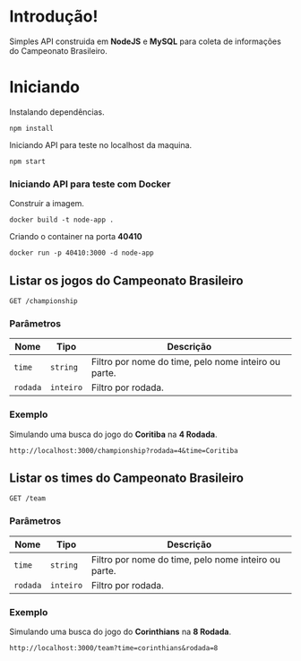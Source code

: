 # Introdução!

Simples API construida em **NodeJS** e **MySQL** para coleta de informações do Campeonato Brasileiro.

# Iniciando
Instalando dependências. 

    npm install
    
Iniciando API para teste no localhost da maquina. 

    npm start

### Iniciando API para teste com **Docker**
Construir a imagem.

    docker build -t node-app .
    
Criando o container na porta **40410**

    docker run -p 40410:3000 -d node-app

    
## Listar os jogos do Campeonato Brasileiro
```
GET /championship
```

### Parâmetros
|Nome            |Tipo                          |Descrição                         |
|----------------|------------------------------|-------------------------|
|`time` 	     |`string`| Filtro por nome do time, pelo nome inteiro ou parte.       |
|`rodada`		 |`inteiro`| Filtro por rodada. |

### Exemplo
Simulando uma busca do jogo do **Coritiba** na **4 Rodada**.
```
http://localhost:3000/championship?rodada=4&time=Coritiba
```

## Listar os times do Campeonato Brasileiro
```
GET /team
```

### Parâmetros
|Nome            |Tipo                          |Descrição                         |
|----------------|------------------------------|-------------------------|
|`time` 	     |`string`| Filtro por nome do time, pelo nome inteiro ou parte.       |
|`rodada`		 |`inteiro`| Filtro por rodada. |

### Exemplo
Simulando uma busca do jogo do **Corinthians** na **8 Rodada**.
```
http://localhost:3000/team?time=corinthians&rodada=8
```